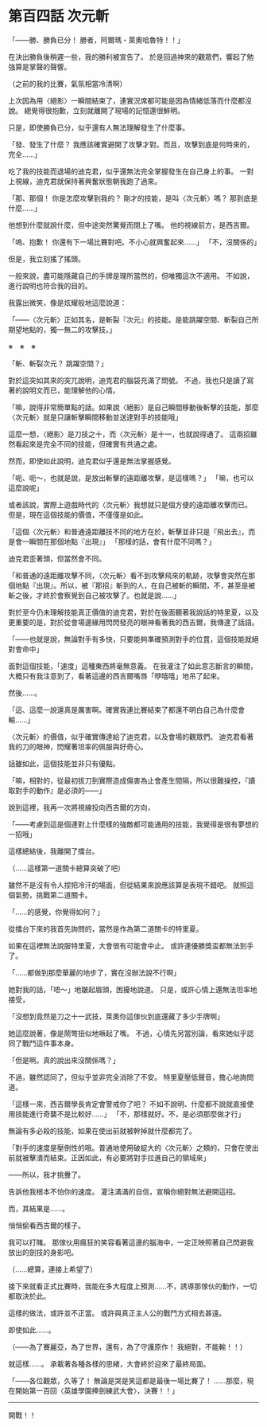 # 第百四話 次元斬

「――勝、勝負已分！ 勝者，阿爾瑪・萊奧哈魯特！！」

在決出勝負後稍遲一些，我的勝利被宣告了。
於是回過神來的觀眾們，響起了勉強算是掌聲的聲響。

（之前的我的比賽，氣氛相當冷清啊）

上次因為用〈絕影〉一瞬間結束了，連實況席都可能是因為情緒低落而什麼都沒說。
總覺得很抱歉，立刻就離開了現場的記憶還很鮮明。

只是，即使勝負已分，似乎還有人無法理解發生了什麼事。

「發、發生了什麼？ 我應該確實避開了攻擊才對。而且，攻擊到底是何時來的，完全……」

吃了我的技能而退場的迪克君，似乎還無法完全掌握發生在自己身上的事。
一對上視線，迪克君就保持著興奮狀態朝我跑了過來。

「那、那個！ 你是怎麼攻擊到我的？ 剛才的技能，是叫〈次元斬〉嗎？ 那到底是什麼……」

他想到什麼就說什麼，但中途突然驚覺而閉上了嘴。
他的視線前方，是西吉爾。

「嗚、抱歉！ 你還有下一場比賽對吧。不小心就興奮起來……」
「不，沒關係的」

但是，我立刻搖了搖頭。

一般來說，盡可能隱藏自己的手牌是理所當然的，但唯獨這次不適用。
不如說，進行說明也符合我的目的。

我露出微笑，像是炫耀般地這麼說道：

「――〈次元斬〉正如其名，是斬裂『次元』的技能。是能跳躍空間、斬裂自己所期望地點的，獨一無二的攻擊技。」

※　※　※

「斬、斬裂次元？ 跳躍空間？」

對於這突如其來的突兀說明，迪克君的腦袋充滿了問號。
不過，我也只是讀了寫著的說明文而已，能理解他的心情。

「嘛，說得非常簡單點的話。如果說〈絕影〉是自己瞬間移動後斬擊的技能，那麼〈次元斬〉就是只讓斬擊瞬間移動並送達對手的技能哦」

這麼一想，〈絕影〉是刀技之十，而〈次元斬〉是十一，也就說得通了。
這兩招雖然看起來是完全不同的技能，但確實有共通之處。

然而，即使如此說明，迪克君似乎還是無法掌握感覺。

「呃、呃～，也就是說，是放出斬擊的遠距離攻擊，是這樣嗎？」
「嘛，也可以這麼說呢」

或者該說，實際上遊戲時代的〈次元斬〉我想就只是個方便的遠距離攻擊而已。
但是，現在這個技能的價值，不僅僅是如此。

「這個〈次元斬〉和普通遠距離技不同的地方在於，斬擊並非只是『飛出去』，而是會一瞬間在那個地點『出現』」
「那樣的話，會有什麼不同嗎？」

迪克君歪著頭，但當然會不同。

「和普通的遠距離攻擊不同，〈次元斬〉看不到攻擊飛來的軌跡，攻擊會突然在那個地點『出現』。所以，被『那招』斬到的人，在自己被斬的瞬間，不，甚至是被斬之後，才終於會察覺到自己被攻擊了。也就是說……」

對於至今仍未理解技能真正價值的迪克君，對於在後面聽著我說話的特里夏，以及更重要的是，對於從會場邊緣用閃閃發亮的眼神看著我的西吉爾，我傳達了話語。

「――也就是說，無論對手有多快，只要能夠準確預測對手的位罝，這個技能就絕對會命中」

面對這個技能，「速度」這種東西將毫無意義。
在我灌注了如此意志斷言的瞬間，大概只有我注意到了，看著這邊的西吉爾嘴唇「咿嘻嘻」地吊了起來。

然後……。

「這、這麼一說還真是厲害啊。確實我連比賽結束了都還不明白自己為什麼會輸……」

〈次元斬〉的價值，似乎確實傳達給了迪克君，以及會場的觀眾們。
迪克君看著我的刀的眼神，閃耀著坦率的佩服與好奇心。

話雖如此，這個技能並非只有優點。

「嘛，相對的，從最初拔刀到實際造成傷害為止會產生間隔，所以很難操控，『讀取對手的動作』是必須的――」

說到這裡，我再一次將視線投向西吉爾的方向，

「――考慮到這是個連對上什麼樣的強敵都可能通用的技能，我覺得是很有夢想的一招哦」

這樣總結後，我離開了擂台。

（……這樣第一道關卡總算突破了吧）

雖然不是沒有令人捏把冷汗的場面，但從結果來說應該算是表現不錯吧。
就照這個氣勢，挑戰第二道關卡。

「……的感覺，你覺得如何？」

從擂台下來的我首先詢問的，當然是作為第二道關卡的特里夏。

如果在這裡無法說服特里夏，大會很有可能會中止。
或許連優勝獎盃都無法到手了。

「……都做到那麼華麗的地步了，實在沒辦法說不行啊」

她對我的話，「唔～」地皺起眉頭，困擾地說道。
只是，或許心情上還無法坦率地接受，

「沒想到竟然是刀之十一武技，萊奧你這傢伙到底還藏了多少手牌啊」

她這麼說著，像是鬧彆扭似地噘起了嘴。
不過，心情先另當別論，看來她似乎認同了戰鬥這件事本身。

「但是啊。真的說出來沒關係嗎？」

不過，雖然認同了，但似乎並非完全消除了不安。
特里夏壓低聲音，擔心地詢問道。

「這樣一來，西吉爾學長肯定會警戒你了吧？ 不如不說明、什麼都不說就直接使用技能進行奇襲不是比較好……」
「不，那樣就好。不，是必須那麼做才行」

無論有多必殺的技能，如果在使出前就被幹掉就什麼都完了。

「對手的速度是壓倒性的哦。普通地使用破綻大的〈次元斬〉之類的，只會在使出前就被擊潰而結束。正因如此，有必要將對手拉進自己的領域來」

――所以，我才挑釁了。

告訴他我根本不怕你的速度。
灌注滿滿的自信，宣稱你絕對無法避開這招。

而，其結果是……。

悄悄偷看西吉爾的樣子。

我可以打賭。
那傢伙用瘋狂的笑容看著這邊的腦海中，一定正映照著自己閃避我放出的劍技的身影吧。

（……總算，連接上希望了）

接下來就看正式比賽時，我能在多大程度上預測……不，誘導那傢伙的動作，一切都取決於此。

這樣的做法，或許並不正當。
或許與真正主人公的戰鬥方式相去甚遠。

即使如此……。

（――為了賽麗亞，為了世界，還有，為了守護原作！ 我絕對，不能輸！！）

就這樣……。
承載著各種各樣的思緒，大會終於迎來了最終局面。

「――各位觀眾，久等了！ 無論是哭是笑這都是最後一場比賽了！ ……那麼，現在開始第一百回〈英雄學園捧劍練武大會〉，決賽！！」

---

開戰！！